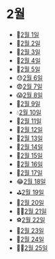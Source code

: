 # 2월

- 🥪[2월 1일](2.1.md)
- 🏏[2월 2일](2.2.md)
- 🏈[2월 3일](2.3.md)
- 💃[2월 4일](2.4.md)
- 🎒[2월 5일](2.5.md)
- 😓[2월 6일](2.6.md)
- 😨[2월 7일](2.7.md)
- 😱[2월 8일](2.8.md)
- 🍼[2월 9일](2.9.md)
- 💧[2월 10일](2.10.md)
- 🌊[2월 11일](2.11.md)
- 🥽[2월 12일](2.12.md)
- 👕[2월 13일](2.13.md)
- 🧤[2월 14일](2.14.md)
- 👮[2월 15일](2.15.md)
- 🧒[2월 16일](2.16.md)
- 👀[2월 17일](2.17.md)
- 😂[2월 18일](2.18.md)
- ⛳[2월 19일](2.19.md)
- 🥌[2월 20일](2.20.md)
- 🏃‍♀️[2월 21일](2.21.md)
- ⚽[2월 22일](2.22.md)
- 👖[2월 23일](2.23.md)
- 🥽[2월 24일](2.24.md)
- 👩‍💻[2월 25일](2.25.md)
